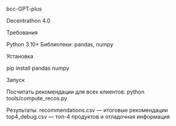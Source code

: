 bcc-GPT-plus

Decentrathon 4.0

Требования

Python 3.10+
Библиотеки: pandas, numpy

Установка

pip install pandas numpy

Запуск

Посчитать рекомендации для всех клиентов:
python tools/compute_recos.py

Результаты:
recommendations.csv — итоговые рекомендации
top4_debug.csv — топ-4 продуктов и отладочная информация
